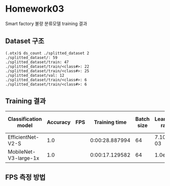 # Homework03

Smart factory 불량 분류모델 training 결과

## Dataset 구조

```
(.otx)$ ds_count ./splitted_dataset 2
./splitted_dataset/: 59
./splitted_dataset/train: 47
./splitted_dataset/train/<class#>: 22
./splitted_dataset/train/<class#>: 25
./splitted_dataset/val: 12
./splitted_dataset/train/<class#>: 6
./splitted_dataset/train/<class#>: 6

```

## Training 결과

| Classification model | Accuracy | FPS | Training time | Batch size | Learning rate | Other hyper-prams |
| --- | --- | --- | --- | --- | --- | --- |
| EfficientNet-V2-S | 1.0 |  | 0:00:28.887994 | 64 | 7.100e-03 |  |
| MobileNet-V3-large-1x | 1.0 |  | 0:00:17.129582 | 64 | 1.0e-05 |  |

## FPS 측정 방법

